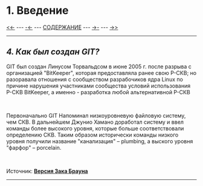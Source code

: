 # **1. Введение**

[<<-](./1-1.md) ---
[-<-](./1-3.md) ---
[СОДЕРЖАНИЕ](./README.md) ---
[->-](./2-1.md) ---
[->>](./2-1.md)

---

## *4. Как был создан GIT?*

GIT был создан Линусом Торвальдсом в июне 2005 г. после разрыва с организацией "BitKeeper", которая предоставляла ранее свою Р-СКВ; но разоравала отношения с сообществом разрабочиков ядра Linux по причине нарушения участниками сообщества условий использования Р-СКВ BitKeeper, а именно - разработка любой альтернативной Р-СКВ

<br>

Первоначально GIT Напоминал низкоуровневую файловую систему, чем СКВ. В дальнейшем Джунио Хамано доработал систему и ввел команды более высокого уровня, которые больше соответствовали определению СКВ. Таким образом исторически команды низкого уровня получили название "канализация" – plumbing, а выского уровня "фарфор" – porcelain.

<br>

Источник: **[Версия Зака Брауна](https://techrocks.ru/2019/02/19/git-origin-story)**

---
